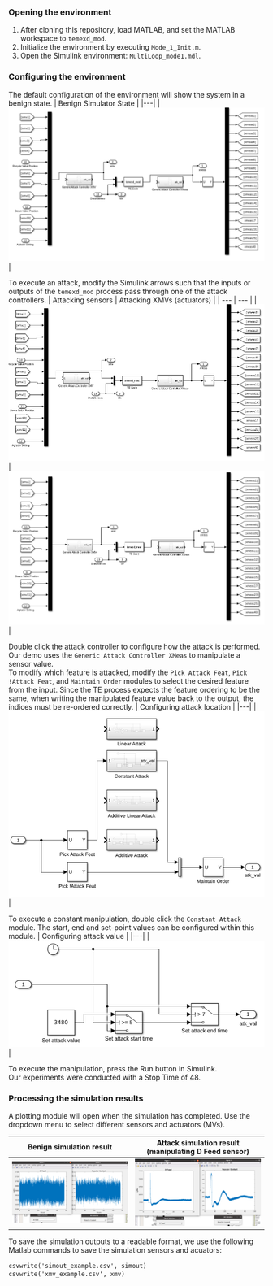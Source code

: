 
### Opening the environment
1. After cloning this repository, load MATLAB, and set the MATLAB workspace to `temexd_mod`.
2. Initialize the environment by executing `Mode_1_Init.m`.
3. Open the Simulink environment: `MultiLoop_mode1.mdl`.

### Configuring the environment
The default configuration of the environment will show the system in a benign state.
| Benign Simulator State |
|---|
|![image](demo-imgs/simulator_benign.png)|

To execute an attack, modify the Simulink arrows such that the inputs or outputs of the `temexd_mod` process pass through one of the attack controllers.
| Attacking sensors | Attacking XMVs (actuators) |
| --- | --- |
|![image](demo-imgs/simulator_attack_xmeas.png)|![image](demo-imgs/simulator_attack_xmv.png)|

Double click the attack controller to configure how the attack is performed. Our demo uses the `Generic Attack Controller XMeas` to manipulate a sensor value.  
To modify which feature is attacked, modify the `Pick Attack Feat`, `Pick !Attack Feat`, and `Maintain Order` modules to select the desired feature from the input.
Since the TE process expects the feature ordering to be the same, when writing the manipulated feature value back to the output, the indices must be re-ordered correctly.
| Configuring attack location |
|---|
|![image](demo-imgs/attack_controller.png)|

To execute a constant manipulation, double click the `Constant Attack` module.
The start, end and set-point values can be configured within this module.
| Configuring attack value |
|---|
|![image](demo-imgs/attack_controller_config.png)|

To execute the manipulation, press the Run button in Simulink.  
Our experiments were conducted with a Stop Time of 48.

### Processing the simulation results

A plotting module will open when the simulation has completed. 
Use the dropdown menu to select different sensors and actuators (MVs).

| Benign simulation result | Attack simulation result (manipulating D Feed sensor) |
| --- | --- |
|![image](demo-imgs/benign_simulation_result.png)|![image](demo-imgs/attack_simulation_result.png)|

To save the simulation outputs to a readable format, we use the following Matlab commands to save the simulation sensors and acuators:
```
csvwrite('simout_example.csv', simout)
csvwrite('xmv_example.csv', xmv)
```

